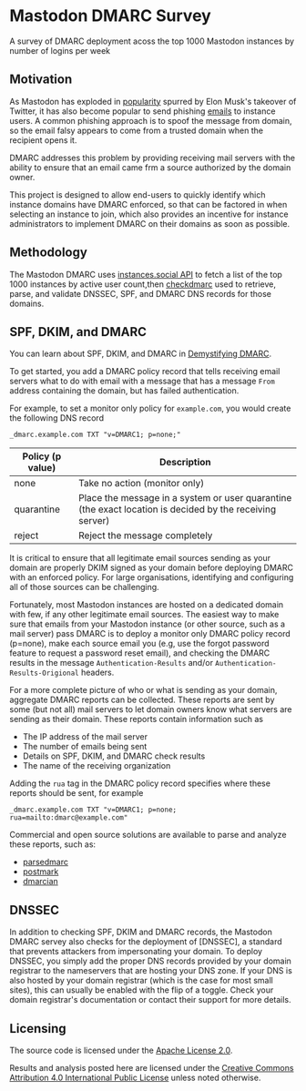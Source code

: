 # Mastodon DMARC Survey

A survey of DMARC deployment acoss the top 1000 Mastodon instances by number of logins per week

## Motivation

As Mastodon has exploded in [popularity] spurred by Elon Musk's
takeover of Twitter, it has also become popular to send 
phishing [emails][phishing] to instance users.
A common phishing approach is to spoof the message from
domain, so the email falsy appears to come from a trusted domain
when the recipient opens it.

DMARC addresses this problem by providing receiving mail
servers with the ability to ensure that an email came frm a source
authorized by the domain owner.

This project is designed to allow end-users to quickly identify which
instance domains have DMARC enforced, so that can be factored in when
selecting an instance to join, which also provides an incentive for
instance administrators to implement DMARC on their domains as soon
as possible.

## Methodology
 
The Mastodon DMARC uses [instances.social API][instances] to fetch a list of the top 1000
instances by active user count,then [checkdmarc][checkdmarc] used to retrieve,
parse, and validate DNSSEC, SPF, and DMARC DNS records for those domains.

## SPF, DKIM, and DMARC

You can learn about SPF, DKIM, and DMARC in [Demystifying DMARC][Demystifying DMARC].

To get started, you add a DMARC policy record that tells receiving email servers what to do with email with a
message that has a message `From` address containing the domain, but has failed authentication.

For example, to set a monitor only policy for `example.com`, you would create the following DNS record 

```text
_dmarc.example.com TXT "v=DMARC1; p=none;"
```

| Policy (p value) | Description                                                                                              |
|------------------|----------------------------------------------------------------------------------------------------------|
| none             | Take no action (monitor only)                                                                            |
| quarantine       | Place the message in a system or user quarantine (the exact location is decided by the receiving server) |
| reject           | Reject the message completely                                                                            |

It is critical to ensure that all legitimate email sources sending as your domain are properly DKIM signed as your
domain before deploying DMARC with an enforced policy. For large organisations, identifying and configuring all of
those sources can be challenging.

Fortunately, most Mastodon instances are hosted on a dedicated domain with few, if any other legitimate email sources.
The easiest way to make sure that emails from your Mastodon instance (or other source, such as a mail server) pass
DMARC is to deploy a monitor only DMARC policy record (p=none), make each source email you (e.g, use the forgot password 
feature to request a password reset email), and checking the DMARC results in the message `Authentication-Results`
and/or `Authentication-Results-Origional` headers.

For a more complete picture of who or what is sending as your domain, aggregate DMARC reports can be collected. These
reports are sent by some (but not all) mail servers to let domain owners know what servers are sending as their domain.
These reports contain information such as

- The IP address of the mail server
- The number of emails being sent
- Details on SPF, DKIM, and DMARC check results
- The name of the receiving organization

Adding the `rua` tag in the DMARC policy record specifies where these reports should be sent, for example

```text
_dmarc.example.com TXT "v=DMARC1; p=none; rua=mailto:dmarc@example.com"
```

Commercial and open source solutions are available to parse and analyze these reports, such as:

- [parsedmarc]
- [postmark]
- [dmarcian]

## DNSSEC

In addition to checking SPF, DKIM and DMARC records, the Mastodon DMARC servey
also checks for the deployment of [DNSSEC], a standard that prevents attackers from impersonating your domain.
To deploy DNSSEC, you simply add the proper DNS records provided by your domain
registrar to the nameservers that are hosting your DNS zone. If your DNS is also hosted
by your domain registrar (which is the case for most small sites), this can usually be enabled
with the flip of a toggle. Check your domain registrar's documentation or contact their support for more details.


## Licensing

The source code is licensed under the [Apache License 2.0][LICENSE].

Results and analysis posted here are licensed under the [Creative Commons Attribution 4.0 International Public License][cc-by-4.0]
unless noted otherwise.

[popularity]: https://web.archive.org/web/20221129122927/https://www.cnn.com/2022/11/05/tech/mastodon
[phishing]: https://web.archive.org/web/20230106053517/https://mstdn.social/@stux/109603992325592066
[Demystifying DMARC]: https://seanthegeek.net/459/demystifying-dmarc/
[instances]: https://instances.social/list/advanced
[checkdmarc]: https://domainaware.github.io/checkdmarc/
[parsedmarc]: https://domainaware.github.io/parsedmarc/
[postmark]: https://dmarc.postmarkapp.com/
[dmarcian]: https://dmarcian.com/
[LICENSE]: https://github.com/seanthegeek/mastodon-dmarc-survey/blob/main/LICENSE
[cc-by-4.0]: https://creativecommons.org/licenses/by/4.0/
